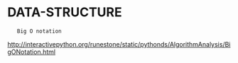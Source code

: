 # DATA-STRUCTURE
       Big O notation
http://interactivepython.org/runestone/static/pythonds/AlgorithmAnalysis/BigONotation.html       
